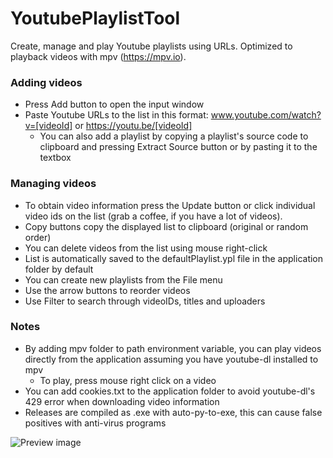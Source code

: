 # YoutubePlaylistTool
Create, manage and play Youtube playlists using URLs. Optimized to playback videos with mpv (https://mpv.io).

<h3>Adding videos</h3>

- Press Add button to open the input window </br>
- Paste Youtube URLs to the list in this format: www.youtube.com/watch?v=[videoId] or https://youtu.be/[videoId] </br>
  - You can also add a playlist by copying a playlist's source code to clipboard and pressing Extract Source button or by pasting it to the textbox </br>

<h3>Managing videos</h3>

- To obtain video information press the Update button or click individual video ids on the list (grab a coffee, if you have a lot of videos). </br>
- Copy buttons copy the displayed list to clipboard (original or random order)
- You can delete videos from the list using mouse right-click
- List is automatically saved to the defaultPlaylist.ypl file in the application folder by default
- You can create new playlists from the File menu
- Use the arrow buttons to reorder videos
- Use Filter to search through videoIDs, titles and uploaders

<h3>Notes</h3>

- By adding mpv folder to path environment variable, you can play videos directly from the application assuming you have youtube-dl installed to mpv
  -  To play, press mouse right click on a video
- You can add cookies.txt to the application folder to avoid youtube-dl's 429 error when downloading video information
- Releases are compiled as .exe with auto-py-to-exe, this can cause false positives with anti-virus programs

![Preview image](https://www.dropbox.com/s/bslgt2uryabuu88/Screenshot%202021-08-23%2002.17.26.png?raw=1)
